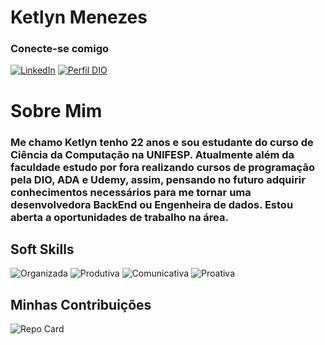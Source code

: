 # Ketlyn Menezes 

### Conecte-se comigo

[![LinkedIn](https://img.shields.io/badge/LinkedIn-000?style=for-the-badge&logo=linkedin&logoColor=0E76A8)](https://www.linkedin.com/in/ketlyn-menezes-candido-a46926192/)
[![Perfil DIO](https://img.shields.io/badge/DIO-000?style=for-the-badge&logo=)](https://www.dio.me/users/ketlyn_m_candido)

# Sobre Mim

### Me chamo Ketlyn tenho 22 anos e sou estudante do curso de Ciência da Computação na UNIFESP. Atualmente além da faculdade estudo por fora realizando cursos de programação pela DIO, ADA e Udemy, assim, pensando no futuro adquirir conhecimentos necessários para me tornar uma desenvolvedora BackEnd ou Engenheira de dados. Estou aberta a oportunidades de trabalho na área.

## Soft Skills

![Organizada](https://img.shields.io/badge/Organizada-black)
![Produtiva](https://img.shields.io/badge/Produtiva-darkblue)
![Comunicativa](https://img.shields.io/badge/Comunicativa-black)
![Proativa](https://img.shields.io/badge/Proativa-darkblue)

## Minhas Contribuições

![Repo Card](https://github-readme-stats.vercel.app/api/pin/?username=ketlyn-menezes&repo=dio-lab-open-source&bg_color=000&border_color=30A3DC&show_icons=true&icon_color=30A3DC&title_color=E94D5F&text_color=FFF)
